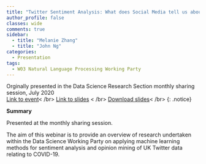 ```yaml
---
title: "Twitter Sentiment Analysis: What does Social Media tell us about coronavirus concerns in the UK?"
author_profile: false 
classes: wide
comments: true
sidebar:
  - title: "Melanie Zhang"
  - title: "John Ng"
categories:
  - Presentation
tags:
  - W03 Natural Language Processing Working Party
---
```


Orginally presented in the Data Science Research Section monthly sharing session, July 2020<br>
[Link to event](https://www.actuaries.org.uk/learn-develop/attend-event/twitter-sentiment-analysis-what-does-social-media-tell-us-about-coronavirus-concerns-uk)< /br>
[Link to slides](https://github.com/IFoADataScienceResearch/IFoADataScienceResearch.github.io/raw/master/assets/pdfs/IFoA%20COVID%20Twitter%20Analysis_02072020.pdf) < /br>
[Download slides](https://www.actuaries.org.uk/system/files/field/document/Twitter%20Sentiment%20Analysis.pdf)< /br>
{: .notice}

<b> Summary </b>

Presented at the monthly sharing session. 

The aim of this webinar is to provide an overview of research undertaken within the Data Science Working Party on applying machine learning methods for sentiment analysis and opinion mining of UK Twitter data relating to COVID-19.
